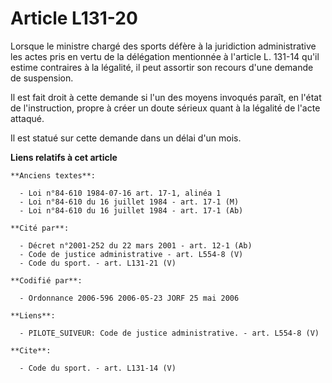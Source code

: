 # Article L131-20

Lorsque le ministre chargé des sports défère à la juridiction administrative les actes pris en vertu de la délégation
mentionnée à l'article L. 131-14 qu'il estime contraires à la légalité, il peut assortir son recours d'une demande de
suspension. 

Il est fait droit à cette demande si l'un des moyens invoqués paraît, en l'état de l'instruction, propre à créer un doute
sérieux quant à la légalité de l'acte attaqué. 

Il est statué sur cette demande dans un délai d'un mois.

**Liens relatifs à cet article**

	**Anciens textes**:

	  - Loi n°84-610 1984-07-16 art. 17-1, alinéa 1
	  - Loi n°84-610 du 16 juillet 1984 - art. 17-1 (M)
	  - Loi n°84-610 du 16 juillet 1984 - art. 17-1 (Ab)

	**Cité par**:

	  - Décret n°2001-252 du 22 mars 2001 - art. 12-1 (Ab)
	  - Code de justice administrative - art. L554-8 (V)
	  - Code du sport. - art. L131-21 (V)

	**Codifié par**:

	  - Ordonnance 2006-596 2006-05-23 JORF 25 mai 2006

	**Liens**:

	  - PILOTE_SUIVEUR: Code de justice administrative. - art. L554-8 (V)

	**Cite**:

	  - Code du sport. - art. L131-14 (V)
